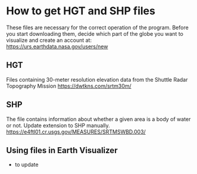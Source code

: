 # How to get HGT and SHP files
These files are necessary for the correct operation of the program. Before you start downloading them, decide which part of the globe you want to visualize and create an account at: https://urs.earthdata.nasa.gov/users/new
## HGT
Files containing 30-meter resolution elevation data from the Shuttle Radar Topography Mission
https://dwtkns.com/srtm30m/

## SHP
The file contains information about whether a given area is a body of water or not. Update extension to SHP manually. 
https://e4ftl01.cr.usgs.gov/MEASURES/SRTMSWBD.003/
## Using files in Earth Visualizer
* to update
